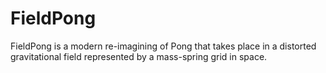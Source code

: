 FieldPong
=========

FieldPong is a modern re-imagining of Pong that takes place in a distorted gravitational field represented by a mass-spring grid in space.